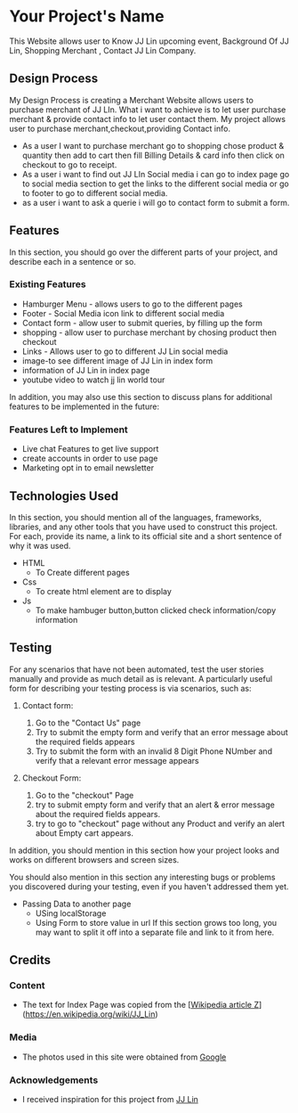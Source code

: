 # Your Project's Name

This Website allows user to Know JJ Lin upcoming event, Background Of JJ Lin, Shopping Merchant , Contact JJ Lin Company.

 
## Design Process

My Design Process is creating a Merchant Website allows users to purchase merchant of JJ LIn. What i want to achieve is to let user purchase merchant & provide contact info to let user contact them. My project allows user to purchase merchant,checkout,providing Contact info.

- As a user I want to purchase merchant go to shopping chose product & quantity then add to cart then fill Billing Details & card info then click on checkout to go to receipt.
- As a user i want to find out JJ LIn Social media i can go to index page go to social media section to get the links to the different social media or go to footer to go to different social media.
- as a user i want to ask a querie i will go to contact form to submit a form.



<!-- This section is also where you would share links to any wireframes, mockups, diagrams etc. that you created as part of the design process. 
These files should themselves either be included as a pdf file in the project itself (in an separate directory)
Include the Adobe XD wireframe as a folder. You can include the XD share url.  -->

## Features

In this section, you should go over the different parts of your project, and describe each in a sentence or so.
 
### Existing Features
- Hamburger Menu - allows users to go to the different pages
- Footer - Social Media icon link to different social media
- Contact form  - allow user to submit queries, by filling up the form
- shopping - allow user to purchase merchant by chosing product then checkout
- Links - Allows user to go to different JJ Lin social media
- image-to see different image of JJ Lin in index form
- information of JJ Lin in index page
- youtube video to watch jj lin world tour
  

In addition, you may also use this section to discuss plans for additional features to be implemented in the future:

### Features Left to Implement
- Live chat Features to get live support
- create accounts in order to use page
- Marketing opt in to email newsletter

## Technologies Used

In this section, you should mention all of the languages, frameworks, libraries, and any other tools that you have used to construct this project. For each, provide its name, a link to its official site and a short sentence of why it was used.


- HTML
    - To Create different pages
- Css
    - To create html element are to display
- Js
    -  To make hambuger button,button clicked check information/copy information 

## Testing

For any scenarios that have not been automated, test the user stories manually and provide as much detail as is relevant. A particularly useful form for describing your testing process is via scenarios, such as:

1. Contact form:
    1. Go to the "Contact Us" page
    2. Try to submit the empty form and verify that an error message about the required fields appears
    3. Try to submit the form with an invalid 8 Digit Phone NUmber and verify that a relevant error message appears

2. Checkout Form:
   1. Go to the "checkout" Page
   2. try to submit empty form and verify that an alert & error message about the required fields appears.
   3. try to go to "checkout" page without any Product  and verify an alert about Empty cart appears.
   


In addition, you should mention in this section how your project looks and works on different browsers and screen sizes.

You should also mention in this section any interesting bugs or problems you discovered during your testing, even if you haven't addressed them yet.
- Passing Data to another page
    - USing localStorage
    - Using Form to store value in url
If this section grows too long, you may want to split it off into a separate file and link to it from here.

## Credits

### Content
- The text for Index Page was copied from the [[Wikipedia article Z](https://en.wikipedia.org/wiki/Z)](https://en.wikipedia.org/wiki/JJ_Lin)

### Media
- The photos used in this site were obtained from [Google](https://www.google.com/search?q=jj+lin&rlz=1C1ONGR_enSG967SG967&sxsrf=ALiCzsZ2izzHUB_WZ_qblAuHyT2ytsNTBQ:1670148897288&source=lnms&tbm=isch&sa=X&ved=2ahUKEwj4tvq93d_7AhUxArcAHafKBaEQ_AUoAnoECAIQBA&biw=1536&bih=746&dpr=1.25)

### Acknowledgements

- I received inspiration for this project from [JJ Lin](https://www.jjlin.com/home/news/all)